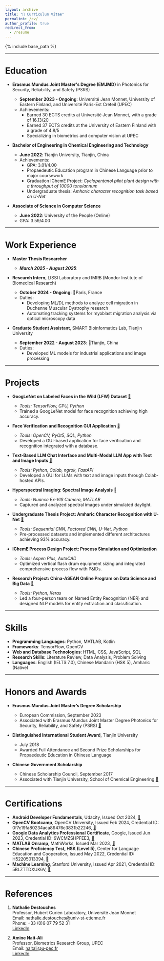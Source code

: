 ```yaml
---
layout: archive
title: "📄 Curriculum Vitae"
permalink: /cv/
author_profile: true
redirect_from:
  - /resume
---
```


{% include base_path %}

---

Education
======
* **Erasmus Mundus Joint Master's Degree (EMJMD)** in Photonics for Security, Reliability, and Safety (PSRS)  
  * **September 2023 - Ongoing**: Université Jean Monnet, University of Eastern Finland, and Université Paris-Est Créteil (UPEC)  
  * Achievements:
    * Earned 30 ECTS credits at Université Jean Monnet,  with a grade of 16.13/20
    * Earned 37 ECTS credits at the University of Eastern Finland with a grade of 4.8/5
    * Specializing in biometrics and computer vision at UPEC

* **Bachelor of Engineering in Chemical Engineering and Technology**  
  * **June 2022**: Tianjin University, Tianjin, China  
  * Achievements:
    * GPA: 3.01/4.00  
    * Propaedeutic Education program in Chinese Language prior to major coursework
    * Graduation IChemE Project: *Cyclopentanol pilot plant design with a throughput of 10000 tons/annum* 
    * Undergraduate thesis: *Amharic character recognition task based on U-Net*

* **Associate of Science in Computer Science**  
  * **June 2022**: University of the People (Online)  
  * GPA: 3.59/4.00

---
  
Work Experience
======
* **Master Thesis Researcher** <!-- Sony Europe R&D, Stuttgart Laboratory 1 (SL1)  -->
  * ***March 2025 - August 2025***: <!-- 📍Stuttgart, Germany  -->
  <!-- * Duties: -->
  <!--   * Developing DL models for hyperspectral image reconstruction from CT Imaging Spectrometer data -->
  <!--   * Optimizing neural network architectures for efficient mobile deployment -->
  <!--   * Implementing a pipeline for image acquisition, reconstruction, and biometric analysis on Android -->

* **Research Intern**, LISSI Laboratory and IMRB (Mondor Institute of Biomedical Research)  
  * **October 2024 - Ongoing**: 📍Paris, France  
  * Duties:
    * Developing ML/DL methods to analyze cell migration in Duchenne Muscular Dystrophy research
    * Automating tracking systems for myoblast migration analysis via optical microscopy data

* **Graduate Student Assistant**, SMART Bioinformatics Lab, Tianjin University  
  * **September 2022 - August 2023**: 📍Tianjin, China  
  * Duties:
    * Developed ML models for industrial applications and image processing

---

Projects
======
* **GoogLeNet on Labeled Faces in the Wild (LFW) Dataset** [:link:](https://github.com/PHYRA47/Computer-Vision/tree/main)  
  * *Tools: TensorFlow, GPU, Python*  
  * Trained a GoogLeNet model for face recognition achieving high accuracy.

* **Face Verification and Recognition GUI Application** [:link:](https://github.com/your-username/face-verification)  
  * *Tools: OpenCV, PyQt5, SQL, Python*  
  * Developed a GUI-based application for face verification and recognition integrated with a database.

* **Text-Based LLM Chat Interface and Multi-Modal LLM App with Text and Image Inputs** [:link:](https://github.com/your-username/multi-modal-llm-app)  
  * *Tools: Python, Colab, ngrok, FastAPI*  
  * Developed a GUI for LLMs with text and image inputs through Colab-hosted APIs.

* **Hyperspectral Imaging: Spectral Image Analysis** [:link:](https://github.com/PHYRA47/Photonics-Laboratory/tree/main/3-spectral-imaging)  
  * *Tools: Nuance Ex-VIS Camera, MATLAB*  
  * Captured and analyzed spectral images under simulated daylight.

* **Undergraduate Thesis Project: Amharic Character Recognition with U-Net** [:link:](https://github.com/PHYRA47/Amharic-Character-Recognition-Based-on-UNet)  
  * *Tools: Sequential CNN, Factored CNN, U-Net, Python*  
  * Pre-processed datasets and implemented different architectures achieving 93% accuracy.

* **IChemE Process Design Project: Process Simulation and Optimization**  
  * *Tools: Aspen Plus, AutoCAD*  
  * Optimized vertical flash drum equipment sizing and integrated comprehensive process flow with P&IDs.

* **Research Project: China-ASEAN Online Program on Data Science and Big Data** [:link:](https://github.com/PHYRA47/NER-task-in-NLP)  
  * *Tools: Python, Keras*  
  * Led a four-person team on Named Entity Recognition (NER) and designed NLP models for entity extraction and classification.

---

Skills
======
* **Programming Languages**: Python, MATLAB, Kotlin
* **Frameworks**: TensorFlow, OpenCV
* **Web and Database Technologies**: HTML, CSS, JavaScript, SQL
* **Research Skills**: Literature Review, Data Analysis, Problem Solving
* **Languages**: English (IELTS 7.0), Chinese Mandarin (HSK 5), Amharic (Native)

---

Honors and Awards
======
* **Erasmus Mundus Joint Master’s Degree Scholarship**  
  * European Commission, September 2023  
  * Associated with Erasmus Mundus Joint Master Degree Photonics for Security, Reliability, and Safety (PSRS) [:link:](https://www.master-photonics4security.eu/)

* **Distinguished International Student Award**, Tianjin University  
  * July 2018  
  * Awarded Full Attendance and Second Prize Scholarships for Propaedeutic Education in Chinese Language

* **Chinese Government Scholarship**  
  * Chinese Scholarship Council, September 2017  
  * Associated with Tianjin University, School of Chemical Engineering [:link:](http://chemeng.tju.edu.cn/en/)

---

Certifications
======
* **Android Developer Fundamentals**, Udacity, Issued Oct 2024, [:link:](https://www.udacity.com/certificate/e/40f83fce-66d4-11ef-9770-5fc11b5c6322)
* **OpenCV Bootcamp**, OpenCV University, Issued Feb 2024, Credential ID: 0f7c19fa80234aca89476c3831b22246, [:link:](https://courses.opencv.org/certificates/0f7c19fa80234aca89476c3831b22246)
* **Google Data Analytics Professional Certificate**, Google, Issued Jun 2023, Credential ID: 9WCMZSHPFEE3, [:link:](https://coursera.org/share/156dfcfe26d13e48b4324d959ad6a74d)
* **MATLAB Onramp**, MathWorks, Issued Mar 2023, [:link:](https://matlabacademy.mathworks.com/progress/share/certificate.html?id=8bdf8200-4637-4c45-957b-ba8f0ec1653c&)
* **Chinese Proficiency Test, HSK (Level 5)**, Center for Language Education and Cooperation, Issued May 2022, Credential ID: H52205013394, [:link:](https://drive.google.com/file/d/11USCtuuzKhPIqGJ3XuZy0udaEi8SOHl1/view)
* **Machine Learning**, Stanford University, Issued Apr 2021, Credential ID: 5BLZTTDXUK6V, [:link:](https://www.coursera.org/account/accomplishments/certificate/5BLZTTDXUK6V)

---

References
======
1. **Nathalie Destouches**  
  Professor, Hubert Curien Laboratory, Université Jean Monnet  
  Email: nathalie.destouches@univ-st-etienne.fr  
  Phone: +33 (0)6 07 79 52 31  
  [LinkedIn](https://www.linkedin.com/in/nathalie-destouches-713605163/)

2. **Amine Nait-Ali**  
  Professor, Biometrics Research Group, UPEC  
  Email: naitali@u-pec.fr  
  [LinkedIn](https://www.linkedin.com/in/amine-nait-ali-a56b5b22/)


